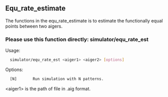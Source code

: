 ## Equ_rate_estimate 

The functions in the equ_rate_estimate is to estimate the functionally equal points between two aigers.

### Please use this function directly: **simulator/equ_rate_est**
Usage:
```bash
  simulator/equ_rate_est <aiger1> <aiger2> [options]
```
Options:
```bash
  [N]       Run simulation with N patterns.
```
\<aiger1\> is the path of file in .aig format.


